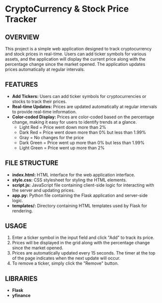 # CryptoCurrency & Stock Price Tracker

## OVERVIEW
This project is a simple web application designed to track cryptocurrency and stock prices in real-time. Users can add ticker symbols for various assets, and the application will display the current price along with the percentage change since the market opened. The application updates prices automatically at regular intervals.

## FEATURES
- **Add Tickers:** Users can add ticker symbols for cryptocurrencies or stocks to track their prices.
- **Real-time Updates:** Prices are updated automatically at regular intervals to provide real-time information.
- **Color-coded Display:** Prices are color-coded based on the percentage change, making it easy for users to identify trends at a glance.
  - Light Red = Price went down more than 2%
  - Dark Red = Price went down more than 0% but less than 1.99%
  - Gray = No changes for the price
  - Dark Green = Price went up more than 0% but less than 1.99%
  - Light Green = Price went up more than 2%

## FILE STRUCTURE
- **index.html:** HTML interface for the web application interface.
- **style.css:** CSS stylesheet for styling the HTML elements.
- **script.js:** JavaScript file containing client-side logic for interacting with the server and updating prices.
- **app.py:** Python file containing the Flask application and server-side logic.
- **templates/:** Directory containing HTML templates used by Flask for rendering.

## USAGE
1. Enter a ticker symbol in the input field and click "Add" to track its price.
2. Prices will be displayed in the grid along with the percentage change since the market opened.
3. Prices are automatically updated every 15 seconds. The timer at the top of the page indicates when the next update will occur.
4. To remove a ticker, simply click the "Remove" button.

## LIBRARIES
- **Flask**
- **yfinance**
